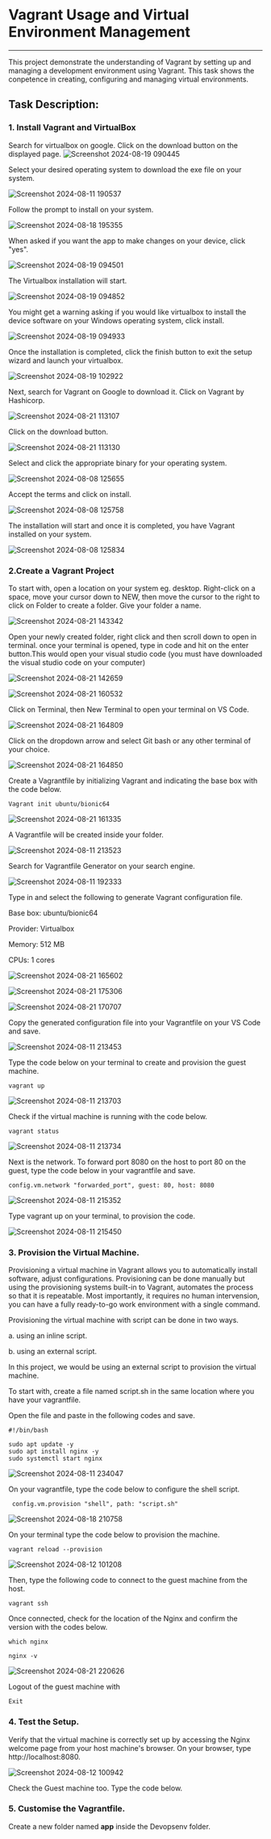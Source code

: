 # Vagrant Usage and Virtual Environment Management
--------------------------------------------------
This project demonstrate the understanding of Vagrant by setting up and managing a development environment using Vagrant. This task shows the conpetence in creating, configuring and managing virtual environments. 
## Task Description:
### 1. Install Vagrant and VirtualBox
   
Search for virtualbox on google. Click on the download button on the displayed page.
 ![Screenshot 2024-08-19 090445](https://github.com/user-attachments/assets/9bb04cb0-928e-4f43-8551-1d0c5ac102c7)

Select your desired operating system to download the exe file on your system.

![Screenshot 2024-08-11 190537](https://github.com/user-attachments/assets/19bd9802-a42d-4347-a214-19a5dafab034)

Follow the prompt to install on your system.

![Screenshot 2024-08-18 195355](https://github.com/user-attachments/assets/0317cf98-2e2e-4081-82cf-516870d3bf27)

When asked if you want the app to make changes on your device, click "yes".

![Screenshot 2024-08-19 094501](https://github.com/user-attachments/assets/194ce982-46e4-42cc-a4e8-379a705bb0d0)

The Virtualbox installation will start.

![Screenshot 2024-08-19 094852](https://github.com/user-attachments/assets/ed51a57b-6676-48aa-af25-366ed8888177)

You might get a warning asking if you would like virtualbox to install the device software on your Windows operating system, click install. 


![Screenshot 2024-08-19 094933](https://github.com/user-attachments/assets/ba7c2330-66a0-45a4-9500-c84ded3ec1fd)

Once the installation is completed, click the finish button to exit the setup wizard and launch your virtualbox.

![Screenshot 2024-08-19 102922](https://github.com/user-attachments/assets/8f4c21cb-82e1-4be6-8a72-2e7237114c21)

Next, search for Vagrant on Google to download it. Click on Vagrant by Hashicorp.

![Screenshot 2024-08-21 113107](https://github.com/user-attachments/assets/ea89efb3-0251-4412-a427-5a7b5957c4f7)

Click on the download button.

![Screenshot 2024-08-21 113130](https://github.com/user-attachments/assets/2f25fed3-d7e6-40be-adb2-af0f49cdc91b)

Select and click the appropriate binary for your operating system.

![Screenshot 2024-08-08 125655](https://github.com/user-attachments/assets/b94f5626-2df4-42ec-a24f-88c6e4d9d6e9)

Accept the terms and click on install.

![Screenshot 2024-08-08 125758](https://github.com/user-attachments/assets/8a543639-f3f6-4edc-9086-6bc00a8c524f)

The installation will start and once it is completed, you have Vagrant installed on your system.

![Screenshot 2024-08-08 125834](https://github.com/user-attachments/assets/72a3286a-1fd2-421d-b90e-9fc8ae4eda0f)

### 2.Create a Vagrant Project 

To start with, open a location on your system eg. desktop. Right-click on a space, move your cursor down to NEW, then move the cursor to the right to click on Folder to create a folder. Give your folder a name.

![Screenshot 2024-08-21 143342](https://github.com/user-attachments/assets/a5ae174f-c5d0-43b2-90bb-35c42f449b10)

Open your newly created folder, right click and then scroll down to open in terminal. once your terminal is opened, type in code and hit on the enter button.This would open your visual studio code (you must have downloaded the visual studio code on your computer)

![Screenshot 2024-08-21 142659](https://github.com/user-attachments/assets/7497015c-d53d-42a3-9f8b-6284df854766)



![Screenshot 2024-08-21 160532](https://github.com/user-attachments/assets/89dd71cb-25d4-4c6e-a2dd-b89364955ea4)

Click on Terminal, then New Terminal to open your terminal on VS Code.

![Screenshot 2024-08-21 164809](https://github.com/user-attachments/assets/6d8bedc3-d261-45bf-a495-42a163e646dd)

Click on the dropdown arrow and select Git bash or any other terminal of your choice.

![Screenshot 2024-08-21 164850](https://github.com/user-attachments/assets/a22580cd-f0aa-4a82-9499-6dc7bb7cdaa5)


Create a Vagrantfile by initializing Vagrant and indicating the base box with the code below.

``` 
Vagrant init ubuntu/bionic64
```

![Screenshot 2024-08-21 161335](https://github.com/user-attachments/assets/24f27a10-0806-44c7-9113-6cc4249bf13d)

A Vagrantfile will be created inside your folder.

![Screenshot 2024-08-11 213523](https://github.com/user-attachments/assets/4c2bc116-b18c-459e-a7e2-4d60b545f642)

Search for Vagrantfile Generator on your search engine.


![Screenshot 2024-08-11 192333](https://github.com/user-attachments/assets/06899ed3-66fe-4c94-8127-b0aaad381774)

Type in and select the following to generate Vagrant configuration file.

Base box: ubuntu/bionic64

Provider: Virtualbox

Memory: 512 MB

CPUs: 1 cores

![Screenshot 2024-08-21 165602](https://github.com/user-attachments/assets/c432af28-52cb-4aff-9dbd-3b9e6bc2f9af)



![Screenshot 2024-08-21 175306](https://github.com/user-attachments/assets/c249ac28-e8c0-43b7-abc3-4105c20ca326)



![Screenshot 2024-08-21 170707](https://github.com/user-attachments/assets/319e089c-2124-4955-9df6-3f7d90281030)

Copy the generated configuration file into your Vagrantfile on your VS Code and save.

![Screenshot 2024-08-11 213453](https://github.com/user-attachments/assets/05472675-8432-4a27-a512-41dc7ba8e370)

Type the code below on your terminal to create and provision the guest machine.

```
vagrant up
 ```

![Screenshot 2024-08-11 213703](https://github.com/user-attachments/assets/cf0d6497-e1a5-49e4-ac77-5ef7c27fc027)

Check if the virtual machine is running with the code below.

```
vagrant status
```
![Screenshot 2024-08-11 213734](https://github.com/user-attachments/assets/eeb4ab86-6c3f-4d28-9d91-4990a67e96d5)

Next is the network. To forward port 8080 on the host to port 80 on the guest, type the code below in your vagrantfile and save.

```
config.vm.network "forwarded_port", guest: 80, host: 8080
```

![Screenshot 2024-08-11 215352](https://github.com/user-attachments/assets/bfcbbca6-e11b-4115-abb5-a1fdc4dded35)

Type vagrant up on your terminal, to provision the code.

![Screenshot 2024-08-11 215450](https://github.com/user-attachments/assets/8438b3b6-9476-4696-995d-5e51dc49683f)

### 3. Provision the Virtual Machine.

Provisioning a virtual machine in Vagrant allows you to automatically install software, adjust configurations. Provisioning can be done manually but using the provisioning systems built-in to Vagrant, automates the process so that it is repeatable. Most importantly, it requires no human intervension, you can have a fully ready-to-go work environment with a single command.

Provisioning the virtual machine with script can be done in two ways.

a. using an inline script.

b. using an external script. 

In this project, we would be using an external script to provision the virtual machine.

To start with, create a file named script.sh in the same location where you have your vagrantfile.

Open the file and paste in the following codes and save.

```
#!/bin/bash

sudo apt update -y
sudo apt install nginx -y
sudo systemctl start nginx
```
![Screenshot 2024-08-11 234047](https://github.com/user-attachments/assets/9b27502e-68fd-415f-8197-1717b96da2a5)

On your vagrantfile, type the code below to configure the shell script.

```
 config.vm.provision "shell", path: "script.sh"
```
![Screenshot 2024-08-18 210758](https://github.com/user-attachments/assets/ed4b698c-c667-4d90-bdb6-e1ba00dafae3)

On your terminal type the code below to provision the machine.

```
vagrant reload --provision
```
![Screenshot 2024-08-12 101208](https://github.com/user-attachments/assets/2fba0988-8d71-4330-82b4-ef5a284d52e3)

Then, type the following code to connect to the guest machine from the host.

```
vagrant ssh
```

Once connected, check for the location of the Nginx and confirm the version with the codes below.

```
which nginx
```
```
nginx -v
```

![Screenshot 2024-08-21 220626](https://github.com/user-attachments/assets/4fae7f13-23d1-412a-8996-a107e471621d)

Logout of the guest machine with

```
Exit
```
### 4. Test the Setup.

Verify that the virtual machine is correctly set up by accessing the Nginx welcome page from your host machine's browser.
On your browser, type http://localhost:8080.


![Screenshot 2024-08-12 100942](https://github.com/user-attachments/assets/60b6bc67-4fc8-4d39-b5d2-c1a73623b9a1)

Check the Guest machine too. Type the code below.

### 5. Customise the Vagrantfile.

Create a new folder named **app** inside the Devopsenv folder.  




















